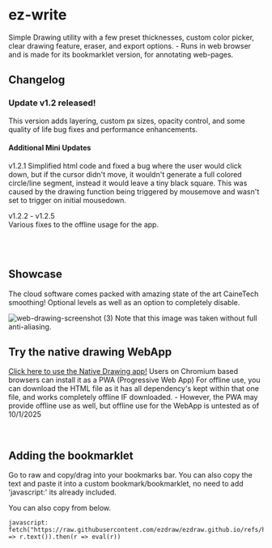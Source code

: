 # ez-write
Simple Drawing utility with a few preset thicknesses, custom color picker, clear drawing feature, eraser, and export options. - Runs in web browser and is made for its bookmarklet version, for annotating web-pages.
<br>
## Changelog
### Update v1.2 released!
This version adds layering, custom px sizes, opacity control, and some quality of life bug fixes and performance enhancements.
#### Additional Mini Updates
v1.2.1 Simplified html code and fixed a bug where the user would click down, but if the cursor didn't move, it wouldn't generate a full colored circle/line segment, instead it would leave a tiny black square. This was caused by the drawing function being triggered by mousemove and wasn't set to trigger on initial mousedown.

v1.2.2 - v1.2.5 <br>
Various fixes to the offline usage for the app.


<br>
<br>
 
 ## Showcase

The cloud software comes packed with amazing state of the art CaineTech smoothing! Optional levels as well as an option to completely disable.

![web-drawing-screenshot (3)](https://github-production-user-asset-6210df.s3.amazonaws.com/202117867/496136087-51f7dbb5-1114-476b-b74a-3d2d4cd640a9.jpeg?X-Amz-Algorithm=AWS4-HMAC-SHA256&X-Amz-Credential=AKIAVCODYLSA53PQK4ZA%2F20251007%2Fus-east-1%2Fs3%2Faws4_request&X-Amz-Date=20251007T110728Z&X-Amz-Expires=300&X-Amz-Signature=03babd70289648e1511d3641db06e5d654550178737beb8c3a353b7d1bd40935&X-Amz-SignedHeaders=host)
Note that this image was taken without full anti-aliasing.

## Try the native drawing WebApp
[Click here to use the Native Drawing app!](https://ezdraw.github.io/draw)
Users on Chromium based browsers can install it as a PWA (Progressive Web App)
For offline use, you can download the HTML file as it has all dependency's kept within that one file, and works completely offline IF downloaded. - However, the PWA may provide offline use as well, but offline use for the WebApp is untested as of 10/1/2025

 <br>
 

## Adding the bookmarklet


Go to raw and copy/drag into your bookmarks bar. You can also copy the text and paste it into a custom bookmark/bookmarklet, no need to add 'javascript:' its already included.

You can also copy from below.

```
javascript: fetch("https://raw.githubusercontent.com/ezdraw/ezdraw.github.io/refs/heads/main/bookmarklet.js").then(r => r.text()).then(r => eval(r))
```
